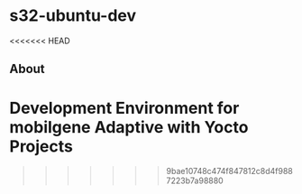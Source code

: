 # s32-ubuntu-dev
<<<<<<< HEAD

## About

Development Environment for mobilgene Adaptive with Yocto Projects
=======
>>>>>>> 9bae10748c474f847812c8d4f9887223b7a98880
